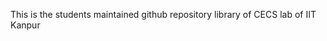 This is the students maintained github repository library of CECS lab of IIT Kanpur
<!---
CecsStudents/CecsStudents is a ✨ special ✨ repository because its `README.md` (this file) appears on your GitHub profile.
You can click the Preview link to take a look at your changes.
--->
